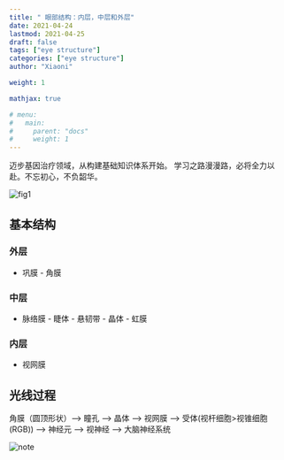 ```yaml
---
title: " 眼部结构：内层，中层和外层"
date: 2021-04-24
lastmod: 2021-04-25
draft: false
tags: ["eye structure"]
categories: ["eye structure"]
author: "Xiaoni"

weight: 1

mathjax: true

# menu:
#   main:
#     parent: "docs"
#     weight: 1
---
```


迈步基因治疗领域，从构建基础知识体系开始。
学习之路漫漫路，必将全力以赴。不忘初心，不负韶华。

<!--more-->

![fig1](fig1.png)
## 基本结构
### 外层

- 巩膜 - 角膜

### 中层

- 脉络膜 - 睫体 - 悬韧带 - 晶体 - 虹膜

### 内层

- 视网膜

## 光线过程

角膜（圆顶形状）--> 瞳孔 --> 晶体 --> 视网膜 --> 受体(视杆细胞>视锥细胞(RGB)) --> 神经元 --> 视神经 --> 大脑神经系统

  ![note](note04242021.jpeg)
